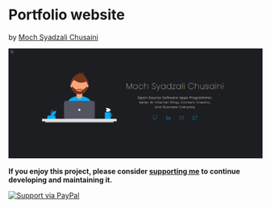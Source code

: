 # Portfolio website

by  <a href="https://github.com/MochSyadzaliChusaini" rel="mochsyadzalichusaini">Moch Syadzali Chusaini</a>

 <a href="https://mochsyadzalichusaini.github.io" rel="akshay2211">![](img/banner_dark.png)</a>

**If you enjoy this project, please consider [supporting me](https://www.paypal.me/mochsyadzalichusaini) to continue developing and maintaining it.**

[![Support via PayPal](https://cdn.rawgit.com/twolfson/paypal-github-button/1.0.0/dist/button.svg)](https://www.paypal.me/mochsyadzalichusaini)
